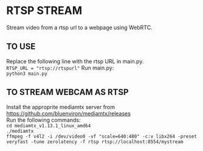 # RTSP STREAM  
Stream video from a rtsp url to a webpage using WebRTC.  
## TO USE  
Replace the following line with the rtsp URL in main.py.    
``RTSP_URL = "rtsp://rtspurl"``
Run main.py:  
``python3 main.py``  

## TO STREAM WEBCAM AS RTSP  
Install the approprite mediamtx server from https://github.com/bluenviron/mediamtx/releases  
Run the following commands:  
``cd mediamtx_v1.13.1_linux_amd64``  
``./mediamtx``  
``ffmpeg -f v4l2 -i /dev/video0 -vf "scale=640:480" -c:v libx264 -preset veryfast -tune zerolatency -f rtsp rtsp://localhost:8554/mystream``
